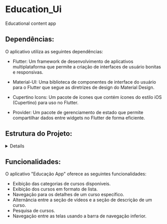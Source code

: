 # Education_Ui
Educational content app

## Dependências:
O aplicativo utiliza as seguintes dependências:

- Flutter: Um framework de desenvolvimento de aplicativos multiplataforma que permite a criação de interfaces de usuário bonitas e responsivas.

- Material-UI: Uma biblioteca de componentes de interface do usuário para o Flutter que segue as diretrizes de design do Material Design.

- Cupertino Icons: Um pacote de ícones que contém ícones do estilo iOS (Cupertino) para uso no Flutter.

- Provider: Um pacote de gerenciamento de estado que permite compartilhar dados entre widgets no Flutter de forma eficiente.

## Estrutura do Projeto:
<details>
  
-  O projeto "Educação App" está organizado da seguinte forma:

```
lib/: Diretório principal do projeto que contém o código-fonte.
```
```
screens/: Contém as telas principais do aplicativo.
```
```
home_screen.dart: Tela inicial que exibe as categorias e cursos disponíveis.
```
```
welcome_screen.dart: Tela de boas-vindas que é exibida ao iniciar o aplicativo.
```
```
course_screen.dart: Tela que exibe os detalhes de um curso específico.
```
```
widgets/: Contém os widgets reutilizáveis utilizados nas telas.
```
```
description_section.dart: Widget que exibe a seção de descrição de um curso.
```
```
videos_section.dart: Widget que exibe a seção de vídeos de um curso.
```
```
main.dart: Ponto de entrada do aplicativo.
```
```
assets/: Diretório que contém os recursos estáticos do aplicativo, como imagens.
```
```
images/: Diretório que contém as imagens utilizadas no aplicativo.
```
</details>


## Funcionalidades:
O aplicativo "Educação App" oferece as seguintes funcionalidades:

- Exibição das categorias de cursos disponíveis.
- Exibição dos cursos em formato de lista.
- Navegação para os detalhes de um curso específico.
- Alternância entre a seção de vídeos e a seção de descrição de um curso.
- Pesquisa de cursos.
- Navegação entre as telas usando a barra de navegação inferior.
